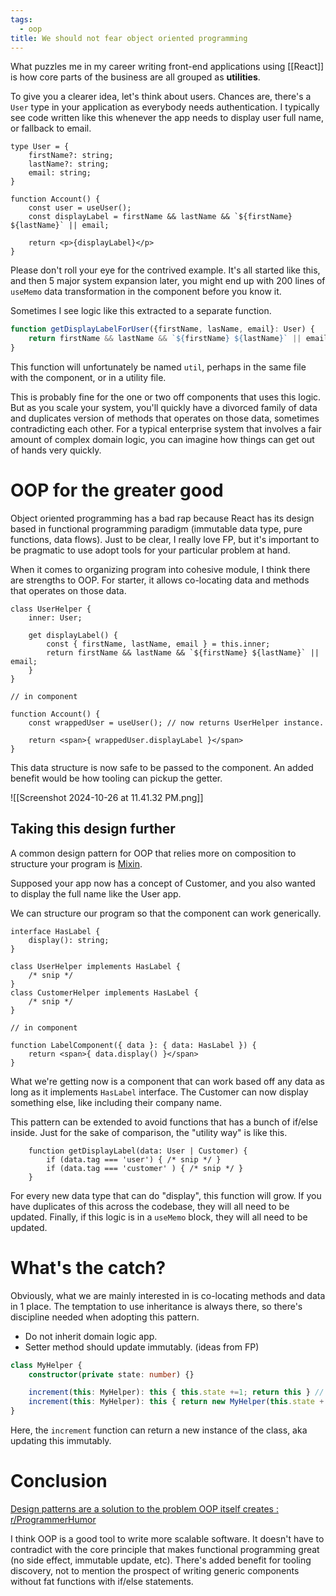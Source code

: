 ```yaml
---
tags:
  - oop
title: We should not fear object oriented programming
---
```

What puzzles me in my career writing front-end applications using [[React]] is how core parts of the business are all grouped as **utilities**.

To give you a clearer idea, let's think about users. Chances are, there's a `User` type in your application as everybody needs authentication. I typically see code written like this whenever the app needs to display user full name, or fallback to email.

```tsx
type User = {
	firstName?: string;
	lastName?: string;
	email: string;
}

function Account() {
	const user = useUser();
	const displayLabel = firstName && lastName && `${firstName} ${lastName}` || email;

	return <p>{displayLabel}</p>
}
```

Please don't roll your eye for the contrived example. It's all started like this, and then 5 major system expansion later, you might end up with 200 lines of `useMemo` data transformation in the component before you know it.

Sometimes I see logic like this extracted to a separate function. 

```ts
function getDisplayLabelForUser({firstName, lasName, email}: User) {
	return firstName && lastName && `${firstName} ${lastName}` || email;
}
```

This function will unfortunately be named `util`, perhaps in the same file with the component, or in a utility file.

This is probably fine for the one or two off components that uses this logic. But as you scale your system, you'll quickly have a divorced family of data and duplicates version of methods that operates on those data, sometimes contradicting each other. For a typical enterprise system that involves a fair amount of complex domain logic, you can imagine how things can get out of hands very quickly.

# OOP for the greater good

Object oriented programming has a bad rap because React has its design based in functional programming paradigm (immutable data type, pure functions, data flows). Just to be clear, I really love FP, but it's important to be pragmatic to use adopt tools for your particular problem at hand.

When it comes to organizing program into cohesive module, I think there are strengths to OOP. For starter, it allows co-locating data and methods that operates on those data.

```tsx
class UserHelper {
	inner: User;

	get displayLabel() {
		const { firstName, lastName, email } = this.inner;
		return firstName && lastName && `${firstName} ${lastName}` || email;
	}
}

// in component

function Account() {
	const wrappedUser = useUser(); // now returns UserHelper instance.

	return <span>{ wrappedUser.displayLabel }</span>
}
```

This data structure is now safe to be passed to the component. An added benefit would be how tooling can pickup the getter.

![[Screenshot 2024-10-26 at 11.41.32 PM.png]]

## Taking this design further
A common design pattern for OOP that relies more on composition to structure your program is [Mixin](https://www.typescriptlang.org/docs/handbook/mixins.html).

Supposed your app now has a concept of Customer, and you also wanted to display the full name like the User app.

We can structure our program so that the component can work generically.

```tsx
interface HasLabel {
	display(): string;
}

class UserHelper implements HasLabel {
	/* snip */
}
class CustomerHelper implements HasLabel {
	/* snip */
}

// in component

function LabelComponent({ data }: { data: HasLabel }) {
	return <span>{ data.display() }</span>
}
```

What we're getting now is a component that can work based off any data as long as it implements `HasLabel` interface. The Customer can now display something else, like including their company name.

This pattern can be extended to avoid functions that has a bunch of if/else inside. Just for the sake of comparison, the "utility way" is like this.

```tsx
	function getDisplayLabel(data: User | Customer) {
		if (data.tag === 'user') { /* snip */ }
		if (data.tag === 'customer' ) { /* snip */ }
	}
```

For every new data type that can do "display", this function will grow. If you have duplicates of this across the codebase, they will all need to be updated. Finally, if this logic is in a `useMemo` block, they will all need to be updated.
# What's the catch?

Obviously, what we are mainly interested in is co-locating methods and data in 1 place. The temptation to use inheritance is always there, so there's discipline needed when adopting this pattern.

- Do not inherit domain logic app.
- Setter method should update immutably. (ideas from FP)

```ts
class MyHelper {
	constructor(private state: number) {}

	increment(this: MyHelper): this { this.state +=1; return this } // bad
	increment(this: MyHelper): this { return new MyHelper(this.state + 1) } // ok
}
```

Here, the `increment` function can return a new instance of the class, aka updating this immutably.

# Conclusion 

[Design patterns are a solution to the problem OOP itself creates : r/ProgrammerHumor](https://www.reddit.com/r/ProgrammerHumor/comments/10z4lil/design_patterns_are_a_solution_to_the_problem_oop/?utm_source=share&utm_medium=web3x&utm_name=web3xcss&utm_term=1&utm_content=share_button)

I think OOP is a good tool to write more scalable software. It doesn't have to contradict with the core principle that makes functional programming great (no side effect, immutable update, etc). There's added benefit for tooling discovery, not to mention the prospect of writing generic components without fat functions with if/else statements.